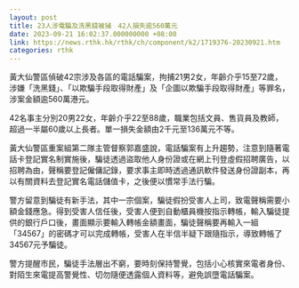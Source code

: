 ```yaml
---
layout: post
title: 23人涉電騙及洗黑錢被捕　42人損失逾560萬元
date: 2023-09-21 16:02:37.000000000 +08:00
link: https://news.rthk.hk/rthk/ch/component/k2/1719376-20230921.htm
categories: rthk
---
```


黃大仙警區偵破42宗涉及各區的電話騙案，拘捕21男2女，年齡介乎15至72歲，涉嫌「洗黑錢」、「以欺騙手段取得財產」及「企圖以欺騙手段取得財產」等罪名，涉案金額逾560萬港元。

42名事主分別20男22女，年齡介乎22至88歲，職業包括文員、售貨員及教師，超過一半屬60歲以上長者。單一損失金額由2千元至136萬元不等。

黃大仙警區重案組第二隊主管督察郭嘉盛說，電話騙案有上升趨勢，注意到隨著電話卡登記實名制實施後，騙徒透過盜取他人身份證或在網上刊登虛假招聘廣告，以招聘為由，聲稱要登記僱傭記錄，要求事主即時透過通訊軟件發送身份證副本，再以有關資料去登記實名電話儲值卡，之後便以慣常手法行騙。

警方留意到騙徒有新手法，其中一宗個案，騙徒假扮受害人上司，致電聲稱需要小額金錢應急。得到受害人信任後，受害人便到自動櫃員機按指示轉帳，輸入騙徒提供的銀行戶口後，畫面顯示要輸入轉帳金額畫面，騙徒聲稱要再輸入一組「34567」的密碼才可以完成轉帳，受害人在半信半疑下跟隨指示，導致轉帳了34567元予騙徒。

警方提醒市民，騙徒手法層出不窮，要時刻保持警覺，包括小心核實來電者身份、對陌生來電提高警覺性、切勿隨便透露個人資料等，避免誤墮電話騙案。
